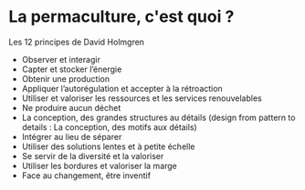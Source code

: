 # La permaculture, c'est quoi ?

Les 12 principes de David Holmgren

- Observer et interagir
- Capter et stocker l’énergie
- Obtenir une production
- Appliquer l’autorégulation et accepter à la rétroaction
- Utiliser et valoriser les ressources et les services renouvelables
- Ne produire aucun déchet
- La conception, des grandes structures au détails (design from pattern to details : La conception, des motifs aux détails)
- Intégrer au lieu de séparer
- Utiliser des solutions lentes et à petite échelle
- Se servir de la diversité et la valoriser
- Utiliser les bordures et valoriser la marge
- Face au changement, être inventif
